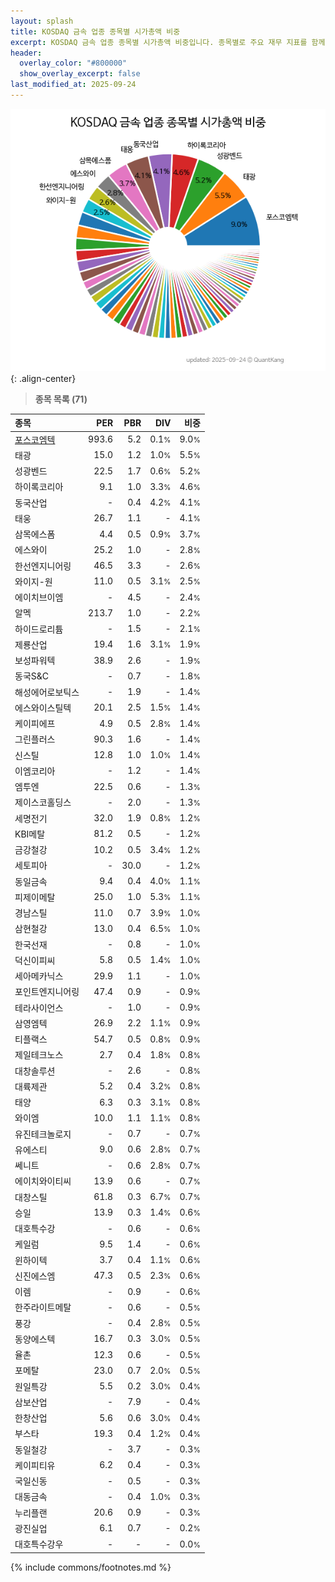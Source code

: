```yaml
---
layout: splash
title: KOSDAQ 금속 업종 종목별 시가총액 비중
excerpt: KOSDAQ 금속 업종 종목별 시가총액 비중입니다. 종목별로 주요 재무 지표를 함께 표시합니다.
header:
  overlay_color: "#800000"
  show_overlay_excerpt: false
last_modified_at: 2025-09-24
---
```



![KOSDAQ 금속 업종 종목별 시가총액 비중](/stats/sector/images/kosdaq_업종_금속_종목.png){: .align-center}


> **종목 목록 (71)**<a id="list"></a>

| **종목** | **PER** | **PBR** | **DIV** | **비중** |
| :------- | ------: | ------: | ------: | -------: |
| [포스코엠텍](/009520/) | 993.6 | 5.2 | 0.1<small>%</small> | 9.0<small>%</small> |
| 태광 | 15.0 | 1.2 | 1.0<small>%</small> | 5.5<small>%</small> |
| 성광벤드 | 22.5 | 1.7 | 0.6<small>%</small> | 5.2<small>%</small> |
| 하이록코리아 | 9.1 | 1.0 | 3.3<small>%</small> | 4.6<small>%</small> |
| 동국산업 | - | 0.4 | 4.2<small>%</small> | 4.1<small>%</small> |
| 태웅 | 26.7 | 1.1 | - | 4.1<small>%</small> |
| 삼목에스폼 | 4.4 | 0.5 | 0.9<small>%</small> | 3.7<small>%</small> |
| 에스와이 | 25.2 | 1.0 | - | 2.8<small>%</small> |
| 한선엔지니어링 | 46.5 | 3.3 | - | 2.6<small>%</small> |
| 와이지-원 | 11.0 | 0.5 | 3.1<small>%</small> | 2.5<small>%</small> |
| 에이치브이엠 | - | 4.5 | - | 2.4<small>%</small> |
| 알멕 | 213.7 | 1.0 | - | 2.2<small>%</small> |
| 하이드로리튬 | - | 1.5 | - | 2.1<small>%</small> |
| 제룡산업 | 19.4 | 1.6 | 3.1<small>%</small> | 1.9<small>%</small> |
| 보성파워텍 | 38.9 | 2.6 | - | 1.9<small>%</small> |
| 동국S&C | - | 0.7 | - | 1.8<small>%</small> |
| 해성에어로보틱스 | - | 1.9 | - | 1.4<small>%</small> |
| 에스와이스틸텍 | 20.1 | 2.5 | 1.5<small>%</small> | 1.4<small>%</small> |
| 케이피에프 | 4.9 | 0.5 | 2.8<small>%</small> | 1.4<small>%</small> |
| 그린플러스 | 90.3 | 1.6 | - | 1.4<small>%</small> |
| 신스틸 | 12.8 | 1.0 | 1.0<small>%</small> | 1.4<small>%</small> |
| 이엠코리아 | - | 1.2 | - | 1.4<small>%</small> |
| 엠투엔 | 22.5 | 0.6 | - | 1.3<small>%</small> |
| 제이스코홀딩스 | - | 2.0 | - | 1.3<small>%</small> |
| 세명전기 | 32.0 | 1.9 | 0.8<small>%</small> | 1.2<small>%</small> |
| KBI메탈 | 81.2 | 0.5 | - | 1.2<small>%</small> |
| 금강철강 | 10.2 | 0.5 | 3.4<small>%</small> | 1.2<small>%</small> |
| 세토피아 | - | 30.0 | - | 1.2<small>%</small> |
| 동일금속 | 9.4 | 0.4 | 4.0<small>%</small> | 1.1<small>%</small> |
| 피제이메탈 | 25.0 | 1.0 | 5.3<small>%</small> | 1.1<small>%</small> |
| 경남스틸 | 11.0 | 0.7 | 3.9<small>%</small> | 1.0<small>%</small> |
| 삼현철강 | 13.0 | 0.4 | 6.5<small>%</small> | 1.0<small>%</small> |
| 한국선재 | - | 0.8 | - | 1.0<small>%</small> |
| 덕신이피씨 | 5.8 | 0.5 | 1.4<small>%</small> | 1.0<small>%</small> |
| 세아메카닉스 | 29.9 | 1.1 | - | 1.0<small>%</small> |
| 포인트엔지니어링 | 47.4 | 0.9 | - | 0.9<small>%</small> |
| 테라사이언스 | - | 1.0 | - | 0.9<small>%</small> |
| 삼영엠텍 | 26.9 | 2.2 | 1.1<small>%</small> | 0.9<small>%</small> |
| 티플랙스 | 54.7 | 0.5 | 0.8<small>%</small> | 0.9<small>%</small> |
| 제일테크노스 | 2.7 | 0.4 | 1.8<small>%</small> | 0.8<small>%</small> |
| 대창솔루션 | - | 2.6 | - | 0.8<small>%</small> |
| 대륙제관 | 5.2 | 0.4 | 3.2<small>%</small> | 0.8<small>%</small> |
| 태양 | 6.3 | 0.3 | 3.1<small>%</small> | 0.8<small>%</small> |
| 와이엠 | 10.0 | 1.1 | 1.1<small>%</small> | 0.8<small>%</small> |
| 유진테크놀로지 | - | 0.7 | - | 0.7<small>%</small> |
| 유에스티 | 9.0 | 0.6 | 2.8<small>%</small> | 0.7<small>%</small> |
| 쎄니트 | - | 0.6 | 2.8<small>%</small> | 0.7<small>%</small> |
| 에이치와이티씨 | 13.9 | 0.6 | - | 0.7<small>%</small> |
| 대창스틸 | 61.8 | 0.3 | 6.7<small>%</small> | 0.7<small>%</small> |
| 승일 | 13.9 | 0.3 | 1.4<small>%</small> | 0.6<small>%</small> |
| 대호특수강 | - | 0.6 | - | 0.6<small>%</small> |
| 케일럼 | 9.5 | 1.4 | - | 0.6<small>%</small> |
| 윈하이텍 | 3.7 | 0.4 | 1.1<small>%</small> | 0.6<small>%</small> |
| 신진에스엠 | 47.3 | 0.5 | 2.3<small>%</small> | 0.6<small>%</small> |
| 이렘 | - | 0.9 | - | 0.6<small>%</small> |
| 한주라이트메탈 | - | 0.6 | - | 0.5<small>%</small> |
| 풍강 | - | 0.4 | 2.8<small>%</small> | 0.5<small>%</small> |
| 동양에스텍 | 16.7 | 0.3 | 3.0<small>%</small> | 0.5<small>%</small> |
| 율촌 | 12.3 | 0.6 | - | 0.5<small>%</small> |
| 포메탈 | 23.0 | 0.7 | 2.0<small>%</small> | 0.5<small>%</small> |
| 원일특강 | 5.5 | 0.2 | 3.0<small>%</small> | 0.4<small>%</small> |
| 삼보산업 | - | 7.9 | - | 0.4<small>%</small> |
| 한창산업 | 5.6 | 0.6 | 3.0<small>%</small> | 0.4<small>%</small> |
| 부스타 | 19.3 | 0.4 | 1.2<small>%</small> | 0.4<small>%</small> |
| 동일철강 | - | 3.7 | - | 0.3<small>%</small> |
| 케이피티유 | 6.2 | 0.4 | - | 0.3<small>%</small> |
| 국일신동 | - | 0.5 | - | 0.3<small>%</small> |
| 대동금속 | - | 0.4 | 1.0<small>%</small> | 0.3<small>%</small> |
| 누리플랜 | 20.6 | 0.9 | - | 0.3<small>%</small> |
| 광진실업 | 6.1 | 0.7 | - | 0.2<small>%</small> |
| 대호특수강우 | - | - | - | 0.0<small>%</small> |

{% include commons/footnotes.md %}